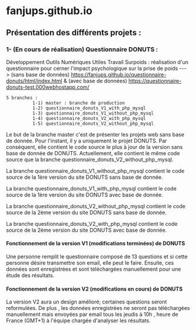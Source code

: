 # fanjups.github.io

## Présentation des différents projets :

### 1- (En cours de réalisation) Questionnaire DONUTS : 

  Développement Outils Numériques Utiles Travail  Surpoids : réalisation d'un questionnaire pour cerner l'impact psychologique sur la prise de poids ---> (sans base de données) https://fanjups.github.io/questionnaire-donuts/html/index.html   & (avec base de données) https://questionnaire-donuts-test.000webhostapp.com/

    5 branches :
              1-1) master : branche de production
              1-2) questionnaire_donuts_V1_with_php_mysql
              1-3) questionnaire_donuts_V1_without_php_mysql
              1-4) questionnaire_donuts_V2_with_php_mysql
              1-5) questionnaire_donuts_V2_without_php_mysql


   Le but de la branche master c'est de présenter les projets web sans base de donnée. Pour l'instant, il y a uniquement le projet DONUTS. Par conséquent, elle contient le code source le plus à jour  de la version sans base de donnée de DONUTS. Actuellement, elle contient le même code source que la branche questionnaire_donuts_V2_without_php_mysql.
   
   La branche questionnaire_donuts_V1_without_php_mysql contient le code source de la 1ère version  du site DONUTS sans base de donnée.
   
   La branche questionnaire_donuts_V1_with_php_mysql contient le code source de la 1ère version du site DONUTS avec base de donnée.
   
   La branche questionnaire_donuts_V2_without_php_mysql contient le code source de la 2ème version  du site DONUTS sans base de donnée.
   
   La branche questionnaire_donuts_V2_with_php_mysql contient le code source de la 2ème version du site DONUTS avec base de donnée.
   
   #### Fonctionnement de la version V1 (modifications terminées) de DONUTS 
   
   Une personne remplit le questionnaire composé de 13 questions et si cette personne désire transmettre son email, elle peut le faire. Ensuite, ces données sont enregistrées et sont téléchargées manuellement pour une étude des résultats.
   
   #### Fonctionnement de la version V2 (modifications en cours) de DONUTS
   
   La version V2 aura un design amélioré; certaines questions seront reformulées. De plus , les données enregistrées ne seront pas téléchargées manuellement mais envoyées par email tous les jeudis à 10h , heure de France (GMT+1) à l'équipe chargée d'analyser les résultats.
   
   
   
